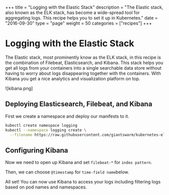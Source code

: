 +++
title = "Logging with the Elastic Stack"
description = "The Elastic stack, also known as the ELK stack, has become a wide-spread tool for aggregating logs. This recipe helps you to set it up in Kubernetes."
date = "2016-09-30"
type = "page"
weight = 50
categories = ["recipes"]
+++

# Logging with the Elastic Stack

The Elastic stack, most prominently know as the ELK stack, in this recipe is the combination of Filebeat, Elasticsearch, and Kibana. This stack helps you get all logs from your containers into a single searchable data store without having to worry about logs disappearing together with the containers. With Kibana you get a nice analytics and visualization platform on top.

![kibana.png]

## Deploying Elasticsearch, Filebeat, and Kibana

First we create a namespace and deploy our manifests to it.

```bash
kubectl create namespace logging
kubectl --namespace logging create \
  --filename https://raw.githubusercontent.com/giantswarm/kubernetes-elastic-stack/master/manifests-all.yaml
```

## Configuring Kibana

Now we need to open up Kibana and set `filebeat-*` for `index pattern`.

Then, we can choose `@timestamp` for `time-field name`below.

All set! You can now use Kibana to access your logs including filtering logs based on pod names and namespaces.
